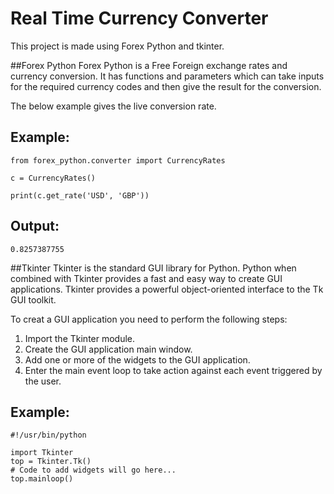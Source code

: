 # Real Time Currency Converter

This project is made using Forex Python and tkinter.

##Forex Python
Forex Python is a Free Foreign exchange rates and currency conversion. It has functions and parameters which can take inputs for the required currency codes and then give the result for the conversion.

The below example gives the live conversion rate.
## Example:
```
from forex_python.converter import CurrencyRates

c = CurrencyRates()

print(c.get_rate('USD', 'GBP'))
```
## Output:
```
0.8257387755
```

##Tkinter
Tkinter is the standard GUI library for Python. Python when combined with Tkinter provides a fast and easy way to create GUI applications. Tkinter provides a powerful object-oriented interface to the Tk GUI toolkit.

To creat a GUI application you need to perform the following steps:
1. Import the Tkinter module.
1. Create the GUI application main window.
1. Add one or more of the widgets to the GUI application.
1. Enter the main event loop to take action against each event triggered by the user.

## Example:

```
#!/usr/bin/python

import Tkinter
top = Tkinter.Tk()
# Code to add widgets will go here...
top.mainloop()
```
